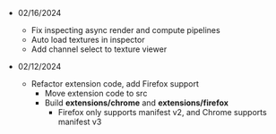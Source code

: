 * 02/16/2024
    * Fix inspecting async render and compute pipelines
    * Auto load textures in inspector
    * Add channel select to texture viewer

* 02/12/2024
    * Refactor extension code, add Firefox support
        * Move extension code to src
        * Build **extensions/chrome** and **extensions/firefox**
            * Firefox only supports manifest v2, and Chrome supports manifest v3

